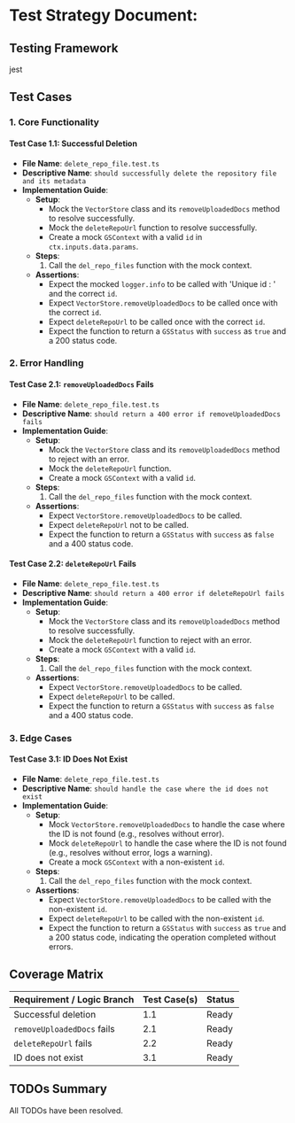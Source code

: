 # Test Strategy Document:

## Testing Framework
jest

## Test Cases

### 1. Core Functionality

#### Test Case 1.1: Successful Deletion

- **File Name**: `delete_repo_file.test.ts`
- **Descriptive Name**: `should successfully delete the repository file and its metadata`
- **Implementation Guide**:
    - **Setup**:
        - Mock the `VectorStore` class and its `removeUploadedDocs` method to resolve successfully.
        - Mock the `deleteRepoUrl` function to resolve successfully.
        - Create a mock `GSContext` with a valid `id` in `ctx.inputs.data.params`.
    - **Steps**:
        1. Call the `del_repo_files` function with the mock context.
    - **Assertions**:
        - Expect the mocked `logger.info` to be called with 'Unique id : ' and the correct `id`.
        - Expect `VectorStore.removeUploadedDocs` to be called once with the correct `id`.
        - Expect `deleteRepoUrl` to be called once with the correct `id`.
        - Expect the function to return a `GSStatus` with `success` as `true` and a 200 status code.

### 2. Error Handling

#### Test Case 2.1: `removeUploadedDocs` Fails

- **File Name**: `delete_repo_file.test.ts`
- **Descriptive Name**: `should return a 400 error if removeUploadedDocs fails`
- **Implementation Guide**:
    - **Setup**:
        - Mock the `VectorStore` class and its `removeUploadedDocs` method to reject with an error.
        - Mock the `deleteRepoUrl` function.
        - Create a mock `GSContext` with a valid `id`.
    - **Steps**:
        1. Call the `del_repo_files` function with the mock context.
    - **Assertions**:
        - Expect `VectorStore.removeUploadedDocs` to be called.
        - Expect `deleteRepoUrl` not to be called.
        - Expect the function to return a `GSStatus` with `success` as `false` and a 400 status code.

#### Test Case 2.2: `deleteRepoUrl` Fails

- **File Name**: `delete_repo_file.test.ts`
- **Descriptive Name**: `should return a 400 error if deleteRepoUrl fails`
- **Implementation Guide**:
    - **Setup**:
        - Mock the `VectorStore` class and its `removeUploadedDocs` method to resolve successfully.
        - Mock the `deleteRepoUrl` function to reject with an error.
        - Create a mock `GSContext` with a valid `id`.
    - **Steps**:
        1. Call the `del_repo_files` function with the mock context.
    - **Assertions**:
        - Expect `VectorStore.removeUploadedDocs` to be called.
        - Expect `deleteRepoUrl` to be called.
        - Expect the function to return a `GSStatus` with `success` as `false` and a 400 status code.

### 3. Edge Cases

#### Test Case 3.1: ID Does Not Exist

- **File Name**: `delete_repo_file.test.ts`
- **Descriptive Name**: `should handle the case where the id does not exist`
- **Implementation Guide**:
    - **Setup**:
        - Mock `VectorStore.removeUploadedDocs` to handle the case where the ID is not found (e.g., resolves without error).
        - Mock `deleteRepoUrl` to handle the case where the ID is not found (e.g., resolves without error, logs a warning).
        - Create a mock `GSContext` with a non-existent `id`.
    - **Steps**:
        1. Call the `del_repo_files` function with the mock context.
    - **Assertions**:
        - Expect `VectorStore.removeUploadedDocs` to be called with the non-existent `id`.
        - Expect `deleteRepoUrl` to be called with the non-existent `id`.
        - Expect the function to return a `GSStatus` with `success` as `true` and a 200 status code, indicating the operation completed without errors.

## Coverage Matrix

| Requirement / Logic Branch | Test Case(s) | Status |
| -------------------------- | -------------- | ------ |
| Successful deletion | 1.1 | Ready |
| `removeUploadedDocs` fails | 2.1 | Ready |
| `deleteRepoUrl` fails | 2.2 | Ready |
| ID does not exist | 3.1 | Ready |

## TODOs Summary

All TODOs have been resolved.